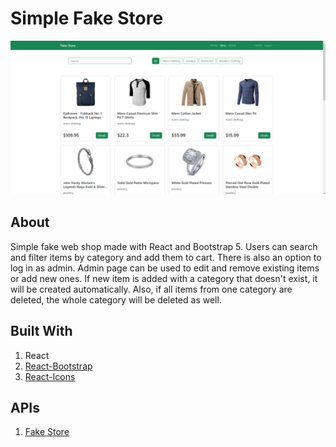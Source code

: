 # Simple Fake Store

![Screenshot](screenshot.png)

## About

Simple fake web shop made with React and Bootstrap 5. Users can search and filter items by category and add them to cart. There is also an option to log in as admin. Admin page can be used to edit and remove existing items or add new ones. If new item is added with a category that doesn't exist, it will be created automatically. Also, if all items from one category are deleted, the whole category will be deleted as well.

## Built With

1. React
2. [React-Bootstrap](https://react-bootstrap.github.io)
3. [React-Icons](https://react-icons.github.io/react-icons/)

## APIs

1. [Fake Store](https://fakestoreapi.com)

